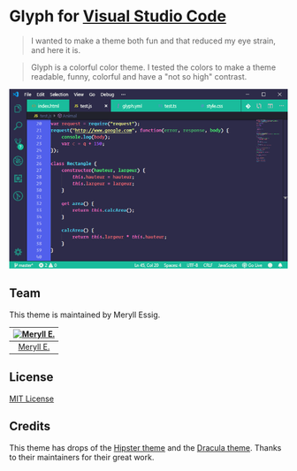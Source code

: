 # Glyph for [Visual Studio Code](http://code.visualstudio.com/)

> I wanted to make a theme both fun and that reduced my eye strain, and here it is.

> Glyph is a colorful color theme. I tested the colors to make a theme readable, funny, colorful and have a "not so high" contrast.

![Glyph Theme](https://raw.githubusercontent.com/MeryllEssig/vscode-glyph-theme/master/glyph-theme.png)

## Team

This theme is maintained by Meryll Essig. 



[![Meryll E.](https://avatars3.githubusercontent.com/u/9021786?s=460&v=4)](https://github.com/MeryllEssig) |
:---: |
[Meryll E.](https://github.com/MeryllEssig) |

## License

[MIT License](https://github.com/MeryllEssig/vscode-glyph-theme/blob/master/LICENSE)

## Credits

This theme has drops of the [Hipster theme](https://github.com/ModoNoob/vscode-hipster-theme) and the [Dracula theme](https://github.com/dracula/visual-studio-code). Thanks to their maintainers for their great work.